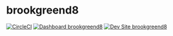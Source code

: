 # brookgreend8

[![CircleCI](https://circleci.com/gh/jdelon02/brookgreend8.svg?style=shield)](https://circleci.com/gh/jdelon02/brookgreend8)
[![Dashboard brookgreend8](https://img.shields.io/badge/dashboard-brookgreend8-yellow.svg)](https://dashboard.pantheon.io/sites/1ef9e7ac-96cc-4f53-bd67-b2fdedc5ea36#dev/code)
[![Dev Site brookgreend8](https://img.shields.io/badge/site-brookgreend8-blue.svg)](http://dev-brookgreend8.pantheonsite.io/)